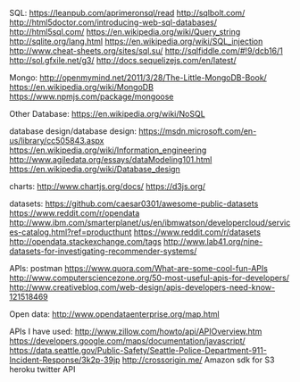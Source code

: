 SQL:
https://leanpub.com/aprimeronsql/read
http://sqlbolt.com/
http://html5doctor.com/introducing-web-sql-databases/
http://html5sql.com/
https://en.wikipedia.org/wiki/Query_string
http://sqlite.org/lang.html
https://en.wikipedia.org/wiki/SQL_injection 
http://www.cheat-sheets.org/sites/sql.su/
http://sqlfiddle.com/#!9/dcb16/1
http://sol.gfxile.net/g3/
http://docs.sequelizejs.com/en/latest/

Mongo:
http://openmymind.net/2011/3/28/The-Little-MongoDB-Book/
https://en.wikipedia.org/wiki/MongoDB
https://www.npmjs.com/package/mongoose

Other Database:
https://en.wikipedia.org/wiki/NoSQL



database design/database design:
https://msdn.microsoft.com/en-us/library/cc505843.aspx
https://en.wikipedia.org/wiki/Information_engineering
http://www.agiledata.org/essays/dataModeling101.html
https://en.wikipedia.org/wiki/Database_design













charts:
http://www.chartjs.org/docs/
https://d3js.org/

datasets:
https://github.com/caesar0301/awesome-public-datasets
https://www.reddit.com/r/opendata
http://www.ibm.com/smarterplanet/us/en/ibmwatson/developercloud/services-catalog.html?ref=producthunt
https://www.reddit.com/r/datasets   
http://opendata.stackexchange.com/tags 
http://www.lab41.org/nine-datasets-for-investigating-recommender-systems/

APIs:
postman
https://www.quora.com/What-are-some-cool-fun-APIs 
http://www.computersciencezone.org/50-most-useful-apis-for-developers/ 
http://www.creativebloq.com/web-design/apis-developers-need-know-121518469

Open data:
http://www.opendataenterprise.org/map.html

APIs I have used:
http://www.zillow.com/howto/api/APIOverview.htm
https://developers.google.com/maps/documentation/javascript/
https://data.seattle.gov/Public-Safety/Seattle-Police-Department-911-Incident-Response/3k2p-39jp
http://crossorigin.me/
Amazon sdk for S3
heroku
twitter API
